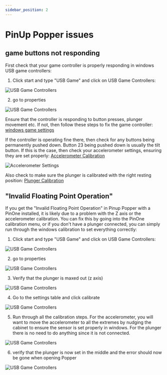 ```yaml
---
sidebar_position: 2
---
```


# PinUp Popper issues 

## game buttons not responding

First check that your game controller is properly responding in windows USB game controllers:

1. Click start and type "USB Game" and click on USB Game Controllers:

![USB Game Controllers](./img/popper1.png)

2. go to properties

![USB Game Controllers](./img/popper2.png)

Ensure that the controller is responding to button presses, plunger movement etc. If not, then follow these steps to fix the game controller: [windows game settings](game-controller)

If the controller is operating fine there, then check for any buttons being permanently pushed down. Button 23 being pushed down is usually the tilt button. If this is the case, then check your accelerometer settings, ensuring they are set properly: [Accelerometer Calibration](../Configuring/accelerometer)

![Accelerometer Settings](./img/popper7.png)

Also check to make sure the plunger is calibrated with the right resting position: [Plunger Calibration](../Configuring/plunger)

## "Invalid Floating Point Operation"

If you get the "Invalid Floating Point Operation" in Pinup Popper with a PinOne installed, it is likely due to a problem with the Z axis or the accelerometer calibration. You can fix this by going into the PinOne calibration menu, or if you don't have a plunger connected, you can simply run through the windows calibration to set everything correctly:

1. Click start and type "USB Game" and click on USB Game Controllers:

![USB Game Controllers](./img/popper1.png)

2. go to properties

![USB Game Controllers](./img/popper2.png)

3. Verify that the plunger is maxed out (z axis)

![USB Game Controllers](./img/popper3.png)

4. Go to the settings table and click calibrate

![USB Game Controllers](./img/popper4.png)

5. Run through all the calibration steps. For the accelerometer, you will want to move the accelerometer to all the extremes by nudging the cabinet to ensure the sensor is set properly in windows. For the plunger there is no need to do anything since it is not connected.

![USB Game Controllers](./img/popper5.png)

6. verify that the plunger is now set in the middle and the error should now be gone when opening Popper

![USB Game Controllers](./img/popper6.png)